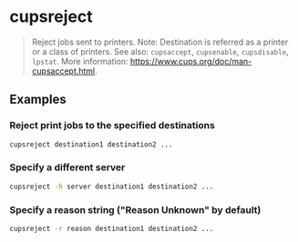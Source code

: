 # cupsreject

> Reject jobs sent to printers. Note: Destination is referred as a printer or a class of printers. See also: `cupsaccept`, `cupsenable`, `cupsdisable`, `lpstat`. More information: <https://www.cups.org/doc/man-cupsaccept.html>.

## Examples

### Reject print jobs to the specified destinations

```bash
cupsreject destination1 destination2 ...
```

### Specify a different server

```bash
cupsreject -h server destination1 destination2 ...
```

### Specify a reason string ("Reason Unknown" by default)

```bash
cupsreject -r reason destination1 destination2 ...
```
